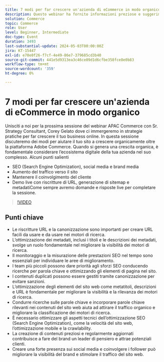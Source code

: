 ```yaml
---
title: 7 modi per far crescere un'azienda di eCommerce in modo organico
description: Questo webinar ha fornito informazioni preziose e suggerimenti pratici per la crescita organica di un’attività di e-commerce attraverso strategie SEO (Search Engine Optimization). Le strategie hanno riguardato vari aspetti come l’ottimizzazione del sito web, la ricerca sulle parole chiave, i miglioramenti tecnici SEO (Search Engine Optimization), la creazione di contenuti, la presenza sui social media, la soddisfazione dei clienti e la diversificazione dei canali di marketing. I partecipanti sono stati introdotti alle funzionalità native all’interno della piattaforma Adobe Commerce e invitati a partecipare al prossimo Adobe Summit per ulteriori opportunità di apprendimento. Nel complesso, il webinar ha sottolineato l’importanza di uno sforzo coerente e di una capacità di adattamento per conseguire un successo a lungo termine nel settore del commercio elettronico.
solution: Commerce
topic: Commerce
role: User
level: Beginner, Intermediate
doc-type: Event
duration: 3493
last-substantial-update: 2024-05-03T00:00:00Z
jira: KT-15447
exl-id: e70e0f26-f7cf-4e49-86e7-379685cd3b40
source-git-commit: 441e5d9313ea3c46ce09d1d6cfbe358fce8e0b83
workflow-type: tm+mt
source-wordcount: '359'
ht-degree: 0%

---
```


# 7 modi per far crescere un&#39;azienda di eCommerce in modo organico

Unisciti a noi per la prossima sessione del webinar APAC Commerce con Sr. Strategy Consultant, Corey Gelato dove ci immergeremo in strategie pratiche per far crescere il tuo business online. In questa sessione discuteremo dei modi per aiutare il tuo sito a crescere organicamente oltre la piattaforma Adobe Commerce. Quando si genera una crescita organica, è fondamentale considerare l’ecosistema digitale della tua azienda nel suo complesso. Alcuni punti salienti

* SEO (Search Engine Optimization), social media e brand media
* Aumento del traffico verso il sito
* Mantenere il coinvolgimento del cliente
* Demo live con riscritture di URL, generazione di sitemap e metadatiCome sempre avremo domande e risposte live per completare la sessione.

>[!VIDEO](https://video.tv.adobe.com/v/3428817/?learn=on)

## Punti chiave

* Le riscritture URL e la canonizzazione sono importanti per creare URL facili da usare e da usare nei motori di ricerca.
* L’ottimizzazione dei metadati, inclusi i titoli e le descrizioni dei metadati, svolge un ruolo fondamentale nel migliorare la visibilità dei motori di ricerca.
* Il monitoraggio e la misurazione delle prestazioni SEO nel tempo sono essenziali per individuare le aree di miglioramento.
* I team più piccoli possono dare priorità agli sforzi SEO conducendo ricerche per parola chiave e ottimizzando gli elementi di pagina nel sito.
* I contenuti duplicati possono essere gestiti tramite canonizzazione per evitare sanzioni.
* L’ottimizzazione degli elementi del sito web come metatitoli, descrizioni e URL è fondamentale per migliorare la visibilità e la rilevanza dei motori di ricerca.
* Condurre ricerche sulle parole chiave e incorporare parole chiave rilevanti nei contenuti del sito web aiuta ad attirare il traffico organico e migliorare la classificazione dei motori di ricerca.
* È necessario ottimizzare gli aspetti tecnici dell’ottimizzazione SEO (Search Engine Optimization), come la velocità del sito web, l’ottimizzazione mobile e la crawlability.
* La creazione di contenuti preziosi e regolarmente aggiornati contribuisce a fare del brand un leader di pensiero e attrae potenziali clienti.
* Creare una forte presenza sui social media e coinvolgere i follower può migliorare la visibilità del brand e stimolare il traffico del sito web.
